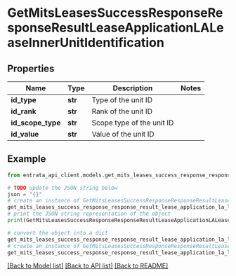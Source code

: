 # GetMitsLeasesSuccessResponseResponseResultLeaseApplicationLALeaseInnerUnitIdentification


## Properties

Name | Type | Description | Notes
------------ | ------------- | ------------- | -------------
**id_type** | **str** | Type of the unit ID | 
**id_rank** | **str** | Rank of the unit ID | 
**id_scope_type** | **str** | Scope type of the unit ID | 
**id_value** | **str** | Value of the unit ID | 

## Example

```python
from entrata_api_client.models.get_mits_leases_success_response_response_result_lease_application_la_lease_inner_unit_identification import GetMitsLeasesSuccessResponseResponseResultLeaseApplicationLALeaseInnerUnitIdentification

# TODO update the JSON string below
json = "{}"
# create an instance of GetMitsLeasesSuccessResponseResponseResultLeaseApplicationLALeaseInnerUnitIdentification from a JSON string
get_mits_leases_success_response_response_result_lease_application_la_lease_inner_unit_identification_instance = GetMitsLeasesSuccessResponseResponseResultLeaseApplicationLALeaseInnerUnitIdentification.from_json(json)
# print the JSON string representation of the object
print(GetMitsLeasesSuccessResponseResponseResultLeaseApplicationLALeaseInnerUnitIdentification.to_json())

# convert the object into a dict
get_mits_leases_success_response_response_result_lease_application_la_lease_inner_unit_identification_dict = get_mits_leases_success_response_response_result_lease_application_la_lease_inner_unit_identification_instance.to_dict()
# create an instance of GetMitsLeasesSuccessResponseResponseResultLeaseApplicationLALeaseInnerUnitIdentification from a dict
get_mits_leases_success_response_response_result_lease_application_la_lease_inner_unit_identification_from_dict = GetMitsLeasesSuccessResponseResponseResultLeaseApplicationLALeaseInnerUnitIdentification.from_dict(get_mits_leases_success_response_response_result_lease_application_la_lease_inner_unit_identification_dict)
```
[[Back to Model list]](../README.md#documentation-for-models) [[Back to API list]](../README.md#documentation-for-api-endpoints) [[Back to README]](../README.md)


